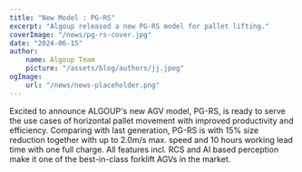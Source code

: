 ```yaml
---
title: "New Model : PG-RS"
excerpt: "Algoup released a new PG-RS model for pallet lifting."
coverImage: "/news/pg-rs-cover.jpg"
date: "2024-06-15"
author:
    name: Algoup Team
    picture: "/assets/blog/authors/jj.jpeg"
ogImage:
    url: "/news/news-placeholder.png"
---
```


Excited to announce ALGOUP's new AGV model, PG-RS, is ready to serve the use cases of horizontal pallet movement with improved productivity and efficiency. Comparing with last generation, PG-RS is with 15% size reduction together with up to 2.0m/s max. speed and 10 hours working lead time with one full charge. All features incl. RCS and AI based perception make it one of the best-in-class forklift AGVs in the market.
